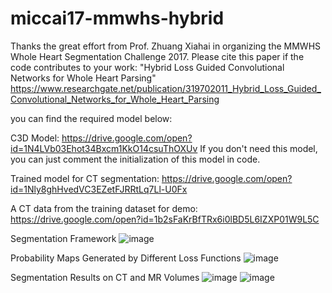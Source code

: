 # miccai17-mmwhs-hybrid
Thanks the great effort from Prof. Zhuang Xiahai in organizing the MMWHS Whole Heart Segmentation Challenge 2017.
Please cite this paper if the code contributes to your work:
"Hybrid Loss Guided Convolutional Networks for Whole Heart Parsing"
https://www.researchgate.net/publication/319702011_Hybrid_Loss_Guided_Convolutional_Networks_for_Whole_Heart_Parsing

you can find the required model below:

C3D Model:
https://drive.google.com/open?id=1N4LVb03Ehot34Bxcm1KkO14csuThOXUv
If you don't need this model, you can just comment the initialization of this model in code.

Trained model for CT segmentation:
https://drive.google.com/open?id=1Nly8ghHvedVC3EZetFJRRtLq7Ll-U0Fx

A CT data from the training dataset for demo:
https://drive.google.com/open?id=1b2sFaKrBfTRx6i0lBD5L6IZXP01W9L5C

Segmentation Framework
![image](https://github.com/xy0806/miccai17-mmwhs-hybrid/blob/master/framework.png)

Probability Maps Generated by Different Loss Functions
![image](https://github.com/xy0806/miccai17-mmwhs-hybrid/blob/master/dice_entropy_maps.png)

Segmentation Results on CT and MR Volumes
![image](https://github.com/xy0806/miccai17-mmwhs-hybrid/blob/master/seg_results_a.png)
![image](https://github.com/xy0806/miccai17-mmwhs-hybrid/blob/master/seg_results.png)
